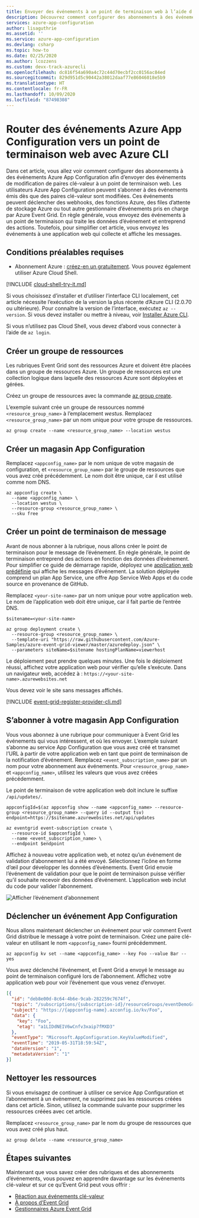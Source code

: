 ```yaml
---
title: Envoyer des événements à un point de terminaison web à l’aide d’Azure App Configuration
description: Découvrez comment configurer des abonnements à des événements Azure App Configuration afin d’envoyer des événements de modification de paires clé-valeur à un point de terminaison web.
services: azure-app-configuration
author: lisaguthrie
ms.assetid: ''
ms.service: azure-app-configuration
ms.devlang: csharp
ms.topic: how-to
ms.date: 02/25/2020
ms.author: lcozzens
ms.custom: devx-track-azurecli
ms.openlocfilehash: dc816f54a690a4c72c44d70ecbf2cc0156ac84ed
ms.sourcegitcommit: 829d951d5c90442a38012daaf77e86046018e5b9
ms.translationtype: HT
ms.contentlocale: fr-FR
ms.lasthandoff: 10/09/2020
ms.locfileid: "87498308"
---
```

# <a name="route-azure-app-configuration-events-to-a-web-endpoint-with-azure-cli"></a>Router des événements Azure App Configuration vers un point de terminaison web avec Azure CLI

Dans cet article, vous allez voir comment configurer des abonnements à des événements Azure App Configuration afin d’envoyer des événements de modification de paires clé-valeur à un point de terminaison web. Les utilisateurs Azure App Configuration peuvent s’abonner à des événements émis dès que des paires clé-valeur sont modifiées. Ces événements peuvent déclencher des webhooks, des fonctions Azure, des files d’attente de stockage Azure ou tout autre gestionnaire d’événements pris en charge par Azure Event Grid. En règle générale, vous envoyez des événements à un point de terminaison qui traite les données d’événement et entreprend des actions. Toutefois, pour simplifier cet article, vous envoyez les événements à une application web qui collecte et affiche les messages.

## <a name="prerequisites"></a>Conditions préalables requises

- Abonnement Azure : [créez-en un gratuitement](https://azure.microsoft.com/free/). Vous pouvez également utiliser Azure Cloud Shell.

[!INCLUDE [cloud-shell-try-it.md](../../includes/cloud-shell-try-it.md)]

Si vous choisissez d’installer et d’utiliser l’interface CLI localement, cet article nécessite l’exécution de la version la plus récente d’Azure CLI (2.0.70 ou ultérieure). Pour connaître la version de l’interface, exécutez `az --version`. Si vous devez installer ou mettre à niveau, voir [Installer Azure CLI](/cli/azure/install-azure-cli).

Si vous n’utilisez pas Cloud Shell, vous devez d’abord vous connecter à l’aide de `az login`.

## <a name="create-a-resource-group"></a>Créer un groupe de ressources

Les rubriques Event Grid sont des ressources Azure et doivent être placées dans un groupe de ressources Azure. Un groupe de ressources est une collection logique dans laquelle des ressources Azure sont déployées et gérées.

Créez un groupe de ressources avec la commande [az group create](/cli/azure/group). 

L’exemple suivant crée un groupe de ressources nommé `<resource_group_name>` à l’emplacement *westus*.  Remplacez `<resource_group_name>` par un nom unique pour votre groupe de ressources.

```azurecli-interactive
az group create --name <resource_group_name> --location westus
```

## <a name="create-an-app-configuration-store"></a>Créer un magasin App Configuration

Remplacez `<appconfig_name>` par le nom unique de votre magasin de configuration, et `<resource_group_name>` par le groupe de ressources que vous avez créé précédemment. Le nom doit être unique, car il est utilisé comme nom DNS.

```azurecli-interactive
az appconfig create \
  --name <appconfig_name> \
  --location westus \
  --resource-group <resource_group_name> \
  --sku free
```

## <a name="create-a-message-endpoint"></a>Créer un point de terminaison de message

Avant de nous abonner à la rubrique, nous allons créer le point de terminaison pour le message de l’événement. En règle générale, le point de terminaison entreprend des actions en fonction des données d’événement. Pour simplifier ce guide de démarrage rapide, déployez une [application web prédéfinie](https://github.com/Azure-Samples/azure-event-grid-viewer) qui affiche les messages d’événement. La solution déployée comprend un plan App Service, une offre App Service Web Apps et du code source en provenance de GitHub.

Remplacez `<your-site-name>` par un nom unique pour votre application web. Le nom de l’application web doit être unique, car il fait partie de l’entrée DNS.

```azurecli-interactive
$sitename=<your-site-name>

az group deployment create \
  --resource-group <resource_group_name> \
  --template-uri "https://raw.githubusercontent.com/Azure-Samples/azure-event-grid-viewer/master/azuredeploy.json" \
  --parameters siteName=$sitename hostingPlanName=viewerhost
```

Le déploiement peut prendre quelques minutes. Une fois le déploiement réussi, affichez votre application web pour vérifier qu’elle s’exécute. Dans un navigateur web, accédez à : `https://<your-site-name>.azurewebsites.net`

Vous devez voir le site sans messages affichés.

[!INCLUDE [event-grid-register-provider-cli.md](../../includes/event-grid-register-provider-cli.md)]

## <a name="subscribe-to-your-app-configuration-store"></a>S’abonner à votre magasin App Configuration

Vous vous abonnez à une rubrique pour communiquer à Event Grid les événements qui vous intéressent, et où les envoyer. L’exemple suivant s’abonne au service App Configuration que vous avez créé et transmet l’URL à partir de votre application web en tant que point de terminaison de la notification d’événement. Remplacez `<event_subscription_name>` par un nom pour votre abonnement aux événements. Pour `<resource_group_name>` et `<appconfig_name>`, utilisez les valeurs que vous avez créées précédemment.

Le point de terminaison de votre application web doit inclure le suffixe `/api/updates/`.

```azurecli-interactive
appconfigId=$(az appconfig show --name <appconfig_name> --resource-group <resource_group_name> --query id --output tsv)
endpoint=https://$sitename.azurewebsites.net/api/updates

az eventgrid event-subscription create \
  --resource-id $appconfigId \
  --name <event_subscription_name> \
  --endpoint $endpoint
```

Affichez à nouveau votre application web, et notez qu’un événement de validation d’abonnement lui a été envoyé. Sélectionnez l’icône en forme d’œil pour développer les données d’événements. Event Grid envoie l’événement de validation pour que le point de terminaison puisse vérifier qu’il souhaite recevoir des données d’événement. L’application web inclut du code pour valider l’abonnement.

![Afficher l’événement d’abonnement](./media/quickstarts/event-grid/view-subscription-event.png)

## <a name="trigger-an-app-configuration-event"></a>Déclencher un événement App Configuration

Nous allons maintenant déclencher un événement pour voir comment Event Grid distribue le message à votre point de terminaison. Créez une paire clé-valeur en utilisant le nom `<appconfig_name>` fourni précédemment.

```azurecli-interactive
az appconfig kv set --name <appconfig_name> --key Foo --value Bar --yes
```

Vous avez déclenché l’événement, et Event Grid a envoyé le message au point de terminaison configuré lors de l’abonnement. Affichez votre application web pour voir l’événement que vous venez d’envoyer.

```json
[{
  "id": "deb8e00d-8c64-4b6e-9cab-282259c7674f",
  "topic": "/subscriptions/{subscription-id}/resourceGroups/eventDemoGroup/providers/microsoft.appconfiguration/configurationstores/{appconfig-name}",
  "subject": "https://{appconfig-name}.azconfig.io/kv/Foo",
  "data": {
    "key": "Foo",
    "etag": "a1LIDdNEIV6wCnfv3xaip7fMXD3"
  },
  "eventType": "Microsoft.AppConfiguration.KeyValueModified",
  "eventTime": "2019-05-31T18:59:54Z",
  "dataVersion": "1",
  "metadataVersion": "1"
}]
```

## <a name="clean-up-resources"></a>Nettoyer les ressources
Si vous envisagez de continuer à utiliser ce service App Configuration et l’abonnement à un événement, ne supprimez pas les ressources créées dans cet article. Sinon, utilisez la commande suivante pour supprimer les ressources créées avec cet article.

Remplacez `<resource_group_name>` par le nom du groupe de ressources que vous avez créé plus haut.

```azurecli-interactive
az group delete --name <resource_group_name>
```

## <a name="next-steps"></a>Étapes suivantes

Maintenant que vous savez créer des rubriques et des abonnements d’événements, vous pouvez en apprendre davantage sur les événements clé-valeur et sur ce qu’Event Grid peut vous offrir :

- [Réaction aux événements clé-valeur](concept-app-configuration-event.md)
- [À propos d’Event Grid](../event-grid/overview.md)
- [Gestionnaires Azure Event Grid](../event-grid/event-handlers.md)
